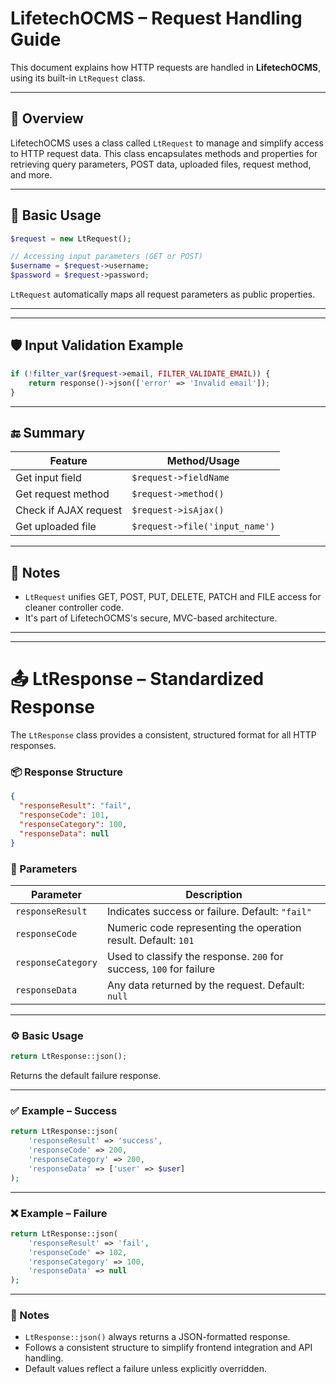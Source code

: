 
# LifetechOCMS – Request Handling Guide

This document explains how HTTP requests are handled in **LifetechOCMS**, using its built-in `LtRequest` class.

---

## 🚀 Overview

LifetechOCMS uses a class called `LtRequest` to manage and simplify access to HTTP request data. This class encapsulates methods and properties for retrieving query parameters, POST data, uploaded files, request method, and more.

---

## 🧱 Basic Usage

```php
$request = new LtRequest();

// Accessing input parameters (GET or POST)
$username = $request->username;
$password = $request->password;
```

`LtRequest` automatically maps all request parameters as public properties.

---

---

## 🛡 Input Validation Example

```php
if (!filter_var($request->email, FILTER_VALIDATE_EMAIL)) {
    return response()->json(['error' => 'Invalid email']);
}
```

---

## 🔚 Summary

| Feature                 | Method/Usage                     |
|------------------------|----------------------------------|
| Get input field        | `$request->fieldName`            |
| Get request method     | `$request->method()`             |
| Check if AJAX request  | `$request->isAjax()`             |
| Get uploaded file      | `$request->file('input_name')`   |

---

## 📌 Notes

- `LtRequest` unifies GET, POST, PUT, DELETE, PATCH and FILE access for cleaner controller code.
- It's part of LifetechOCMS's secure, MVC-based architecture.

--- 
 
---

# 📤 LtResponse – Standardized Response

The `LtResponse` class provides a consistent, structured format for all HTTP responses.

### 📦 Response Structure

```json
{
  "responseResult": "fail",
  "responseCode": 101,
  "responseCategory": 100,
  "responseData": null
}
```

### 🔑 Parameters

| Parameter           | Description                                                                 |
|---------------------|-----------------------------------------------------------------------------|
| `responseResult`    | Indicates success or failure. Default: `"fail"`                             |
| `responseCode`      | Numeric code representing the operation result. Default: `101`              |
| `responseCategory`  | Used to classify the response. `200` for success, `100` for failure         |
| `responseData`      | Any data returned by the request. Default: `null`                           |

---

### ⚙️ Basic Usage

```php
return LtResponse::json();
```

Returns the default failure response.

---

### ✅ Example – Success

```php
return LtResponse::json(
    'responseResult' => 'success',
    'responseCode' => 200,
    'responseCategory' => 200,
    'responseData' => ['user' => $user]
);
```

---

### ❌ Example – Failure

```php
return LtResponse::json(
    'responseResult' => 'fail',
    'responseCode' => 102,
    'responseCategory' => 100,
    'responseData' => null
);
```

---

### 📌 Notes

- `LtResponse::json()` always returns a JSON-formatted response.
- Follows a consistent structure to simplify frontend integration and API handling.
- Default values reflect a failure unless explicitly overridden.
